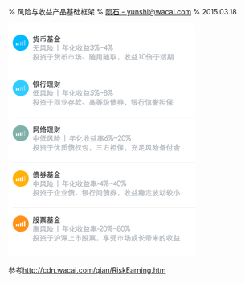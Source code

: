 % 风险与收益产品基础框架
% [陨石 - yunshi@wacai.com](mailto:yunshi@wacai.com)
% 2015.03.18

![](images/risk-profit-ladder.png)

参考<http://cdn.wacai.com/qian/RiskEarning.htm>